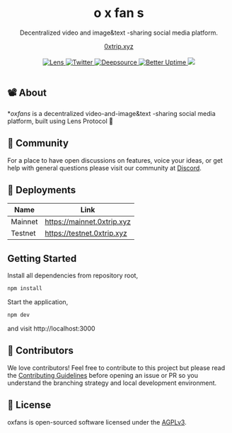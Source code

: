 <div align="center">
    <h1>o x fan s</h1>
    <p>Decentralized video and image&text -sharing social media platform.</p>
    <a href="https://mainnet.0xtrip.xyz">0xtrip.xyz</a>
</div>
<br>
<div align="center">
    <a href="https://lenstube.xyz/sasicodes.lens">
        <img src="https://lens-badge.vercel.app/api/badge/sasicodes.lens" alt="Lens">
    </a>
    <a href="https://twitter.com/0xtripxyz">
        <img src="https://img.shields.io/twitter/follow/0xtripxyz?style=social" alt="Twitter">
    </a>
    <a href="https://deepsource.io/gh/IndexOutOfBounds998/oxfans">
        <img src="https://deepsource.io/gh/lenstube-xyz/lenstube.svg/?label=active+issues&show_trend=true" alt="Deepsource">
    </a>
     <a href="https://status.oxfans.xyz">
        <img src="https://betteruptime.com/status-badges/v1/monitor/dfaw.svg" alt="Better Uptime">
    </a>
   <a title="Crowdin" target="_blank" href="https://crowdin.com/project/lensbook"><img src="https://badges.crowdin.net/lensbook/localized.svg"></a>
</div>
<br>

## 📽️ About

\*_oxfans_ is a decentralized video-and-image&text -sharing social media platform, built using Lens Protocol 🌿

## 💪 Community

For a place to have open discussions on features, voice your ideas, or get help with general questions please visit our community at [Discord](https://discord.gg/aDtzhfd9c3).

## 🚢 Deployments

| Name    | Link                       |
| ------- | -------------------------- |
| Mainnet | https://mainnet.0xtrip.xyz |
| Testnet | https://testnet.0xtrip.xyz |

## Getting Started

Install all dependencies from repository root,

```bash
npm install
```

Start the application,

```bash
npm dev
```

and visit http://localhost:3000

## 🤝 Contributors

We love contributors! Feel free to contribute to this project but please read the [Contributing Guidelines](CONTRIBUTING.md) before opening an issue or PR so you understand the branching strategy and local development environment.

<a href="https://github.com/IndexOutOfBounds998/oxfans/graphs/contributors">
  
</a>

## 📜 License

oxfans is open-sourced software licensed under the [AGPLv3](LICENSE).

